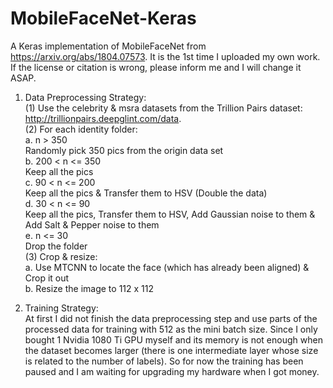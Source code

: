 # MobileFaceNet-Keras
A Keras implementation of MobileFaceNet from https://arxiv.org/abs/1804.07573. It is the 1st time I uploaded my own work. If the license or citation is wrong, please inform me and I will change it ASAP. 
  
1. Data Preprocessing Strategy:  
(1) Use the celebrity & msra datasets from the Trillion Pairs dataset: http://trillionpairs.deepglint.com/data.  
(2) For each identity folder:  
a. n > 350  
Randomly pick 350 pics from the origin data set  
b. 200 < n <= 350  
Keep all the pics  
c. 90 < n <= 200  
Keep all the pics & Transfer them to HSV (Double the data)  
d. 30 < n <= 90  
Keep all the pics, Transfer them to HSV, Add Gaussian noise to them & Add Salt & Pepper noise to them  
e. n <= 30  
Drop the folder  
(3) Crop & resize:  
a. Use MTCNN to locate the face (which has already been aligned) & Crop it out  
b. Resize the image to 112 x 112  

2. Training Strategy:  
At first I did not finish the data preprocessing step and use parts of the processed data for training with 512 as the mini batch size. Since I only bought 1 Nvidia 1080 Ti GPU myself and its memory is not enough when the dataset becomes larger (there is one intermediate layer whose size is related to the number of labels). So for now the training has been paused and I am waiting for upgrading my hardware when I got money.  
